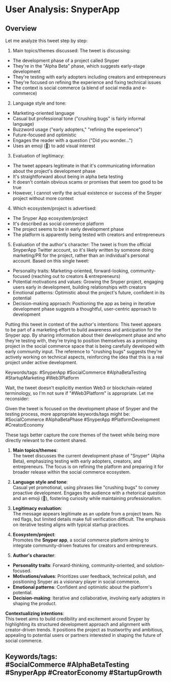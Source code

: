 # User Analysis: SnyperApp

## Overview

<think>
Let me analyze this tweet step by step:

1. Main topics/themes discussed:
The tweet is discussing:
- The development phase of a project called Snyper
- They're in the "Alpha Beta" phase, which suggests early-stage development
- They're testing with early adopters including creators and entrepreneurs
- They're focused on refining the experience and fixing technical issues
- The context is social commerce (a blend of social media and e-commerce)

2. Language style and tone:
- Marketing-oriented language
- Casual but professional tone ("crushing bugs" is fairly informal language)
- Buzzword usage ("early adopters," "refining the experience")
- Future-focused and optimistic
- Engages the reader with a question ("Did you wonder...")
- Uses an emoji (🤔) to add visual interest

3. Evaluation of legitimacy:
- The tweet appears legitimate in that it's communicating information about the project's development phase
- It's straightforward about being in alpha beta testing
- It doesn't contain obvious scams or promises that seem too good to be true
- However, I cannot verify the actual existence or success of the Snyper project without more context

4. Which ecosystem/project is advertised:
- The Snyper App ecosystem/project
- It's described as social commerce platform
- The project seems to be in early development phase
- The platform is apparently being tested with creators and entrepreneurs

5. Evaluation of the author's character:
The tweet is from the official SnyperApp Twitter account, so it's likely written by someone doing marketing/PR for the project, rather than an individual's personal account. Based on this single tweet:

- Personality traits: Marketing-oriented, forward-looking, community-focused (reaching out to creators & entrepreneurs)
- Potential motivations and values: Growing the Snyper project, engaging users early in development, building relationships with creators
- Emotional patterns: Optimistic about the project's future, confident in its potential
- Decision-making approach: Positioning the app as being in iterative development phase suggests a thoughtful, user-centric approach to development

Putting this tweet in context of the author's intentions:
This tweet appears to be part of a marketing effort to build awareness and anticipation for the Snyper app. By sharing information about their development phase and who they're testing with, they're trying to position themselves as a promising project in the social commerce space that is being carefully developed with early community input. The reference to "crushing bugs" suggests they're actively working on technical aspects, reinforcing the idea that this is a real project under active development.

Keywords/tags:
#SnyperApp #SocialCommerce #AlphaBetaTesting #StartupMarketing #Web3Platform

Wait, the tweet doesn't explicitly mention Web3 or blockchain-related terminology, so I'm not sure if "#Web3Platform" is appropriate. Let me reconsider:

Given the tweet is focused on the development phase of Snyper and the testing process, more appropriate keywords/tags might be:
#SocialCommerce #AlphaBetaPhase #SnyperApp #PlatformDevelopment #CreatorEconomy

These tags better capture the core themes of the tweet while being more directly relevant to the content shared.
</think>

1. **Main topics/themes**:  
The tweet discusses the current development phase of "Snyper" (Alpha Beta), emphasizing testing with early adopters, creators, and entrepreneurs. The focus is on refining the platform and preparing it for broader release within the social commerce ecosystem.  

2. **Language style and tone**:  
Casual yet promotional, using phrases like "crushing bugs" to convey proactive development. Engages the audience with a rhetorical question and an emoji (🤔), fostering curiosity while maintaining professionalism.  

3. **Legitimacy evaluation**:  
The message appears legitimate as an update from a project team. No red flags, but limited details make full verification difficult. The emphasis on iterative testing aligns with typical startup practices.  

4. **Ecosystem/project**:  
Promotes the **Snyper app**, a social commerce platform aiming to integrate community-driven features for creators and entrepreneurs.  

5. **Author's character**:  
- **Personality traits**: Forward-thinking, community-oriented, and solution-focused.  
- **Motivations/values**: Prioritizes user feedback, technical polish, and positioning Snyper as a visionary player in social commerce.  
- **Emotional patterns**: Confident and optimistic about the platform's potential.  
- **Decision-making**: Iterative and collaborative, involving early adopters in shaping the product.  

**Contextualizing intentions**:  
This tweet aims to build credibility and excitement around Snyper by highlighting its structured development approach and alignment with creator-driven trends. It positions the project as trustworthy and ambitious, appealing to potential users or partners interested in shaping the future of social commerce.  

**Keywords/tags**:  
#SocialCommerce #AlphaBetaTesting #SnyperApp #CreatorEconomy #StartupGrowth
---
